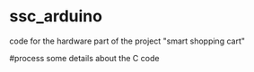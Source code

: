 # ssc_arduino
code for the hardware part of the project "smart shopping cart"

#process
some details about the C code <goes here>
